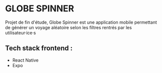 # GLOBE SPINNER
Projet de fin d'étude, Globe Spinner est une application mobile permettant de générer un voyage aléatoire selon les filtres rentrés par les utilisateur·ice·s

## Tech stack frontend :
- React Native
- Expo
 
